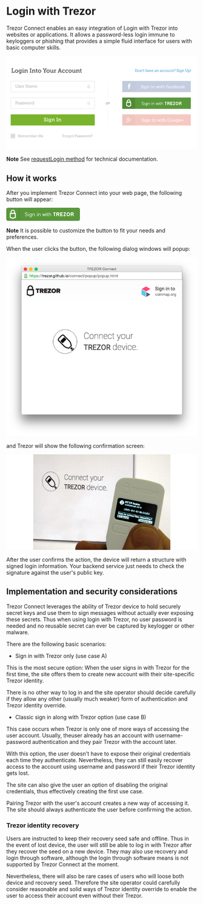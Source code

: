 # Login with Trezor

Trezor Connect enables an easy integration of Login with Trezor into websites or applications. It allows a password-less login immune to keyloggers or phishing that provides a simple fluid interface for users with basic computer skills.

![](login_form.png)

**Note** See [requestLogin method](./methods/requestLogin.md) for technical documentation.

## How it works

After you implement Trezor Connect into your web page, the following button will appear:

![](login_button.png)

**Note** It is possible to customize the button to fit your needs and preferences.

When the user clicks the button, the following dialog windows will popup:

![](login_dialog.png)

and Trezor will show the following confirmation screen:

![](login_display.png)

After the user confirms the action, the device will return a structure with signed login information. Your backend service just needs to check the signature against the user's public key.

## Implementation and security considerations

Trezor Connect leverages the ability of Trezor device to hold securely secret keys and use them to sign messages without actually ever exposing these secrets. Thus when using login with Trezor, no user password is needed and no reusable secret can ever be captured by keylogger or other malware.

There are the following basic scenarios:

-   Sign in with Trezor only (use case A)

This is the most secure option: When the user signs in with Trezor for the first time, the site offers them to create new account with their site-specific Trezor identity.

There is no other way to log in and the site operator should decide carefully if they allow any other (usually much weaker) form of authentication and Trezor identity override.

-   Classic sign in along with Trezor option (use case B)

This case occurs when Trezor is only one of more ways of accessing the user account. Usually, theuser already has an account with username-password authentication and they pair Trezor with the account later.

With this option, the user doesn't have to expose their original credentials each time they authenticate. Nevertheless, they can still easily recover access to the account using username and password if their Trezor identity gets lost.

The site can also give the user an option of disabling the original credentials, thus effectively creating the first use case.

Pairing Trezor with the user's account creates a new way of accessing it. The site should always authenticate the user before confirming the action.

### Trezor identity recovery

Users are instructed to keep their recovery seed safe and offline. Thus in the event of lost device, the user will still be able to log in with Trezor after they recover the seed on a new device. They may also use recovery and login through software, although the login through software means is not supported by Trezor Connect at the moment.

Nevertheless, there will also be rare cases of users who will loose both device and recovery seed. Therefore the site operator could carefully consider reasonable and solid ways of Trezor identity override to enable the user to access their account even without their Trezor.
